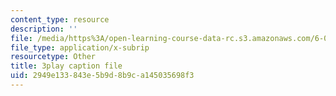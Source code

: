 ```yaml
---
content_type: resource
description: ''
file: /media/https%3A/open-learning-course-data-rc.s3.amazonaws.com/6-004-computation-structures-spring-2017/2949e133843e5b9d8b9ca145035698f3_781P9Ixmi0g.vtt
file_type: application/x-subrip
resourcetype: Other
title: 3play caption file
uid: 2949e133-843e-5b9d-8b9c-a145035698f3
---
```

